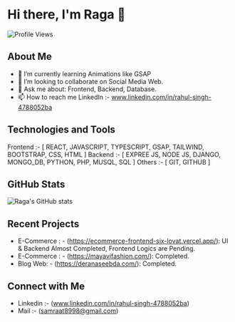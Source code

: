 # Hi there, I'm Raga 👋

![Profile Views](https://komarev.com/ghpvc/?username=raga302&color=brightgreen)

## About Me

- 🌱 I’m currently learning Animations like GSAP
- 👯 I’m looking to collaborate on Social Media Web.
- 💬 Ask me about: Frontend, Backend, Database.
- 📫 How to reach me LinkedIn :- www.linkedin.com/in/rahul-singh-4788052ba

## Technologies and Tools

Frontend :- [ REACT, JAVASCRIPT, TYPESCRIPT, GSAP, TAILWIND, BOOTSTRAP, CSS, HTML ]
Backend :- [ EXPREE JS, NODE JS, DJANGO, MONGO_DB, PYTHON, PHP, MUSQL, SQL ]
Others :- [ GIT, GITHUB ]

## GitHub Stats

![Raga's GitHub stats](https://github-readme-stats.vercel.app/api?username=raga302&show_icons=true&theme=radical)

## Recent Projects

- E-Commerce : - (https://ecommerce-frontend-six-lovat.vercel.app/): UI & Backend Almost Completed, Frontend Logics are Pending.
- E-Commerce : - (https://mayavifashion.com/): Completed.
- Blog Web: - (https://deranaseebda.com/): Completed.


## Connect with Me
- Linkedin :- (www.linkedin.com/in/rahul-singh-4788052ba)
- Mail :- (samraat8998@gmail.com)
